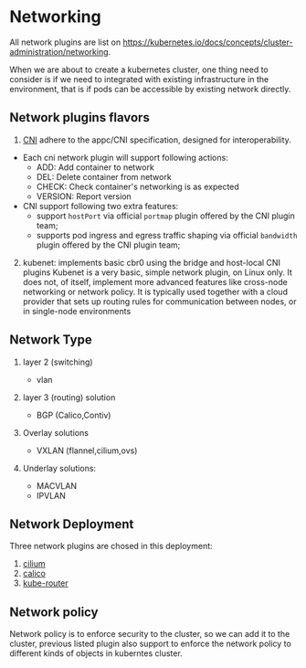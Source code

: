 # Networking

All network plugins are list on https://kubernetes.io/docs/concepts/cluster-administration/networking.

When we are about to create a kubernetes cluster, one thing need to consider is if we need to integrated with existing infrastructure in the environment, that is if pods can be accessible by existing network directly.

## Network plugins flavors
1. [CNI](https://github.com/containernetworking/cni) adhere to the appc/CNI specification, designed for interoperability.
- Each cni network plugin will support following actions:
    - ADD: Add container to network
    - DEL: Delete container from network
    - CHECK: Check container's networking is as expected
    - VERSION: Report version
- CNI support following two extra features:
    - support `hostPort` via official `portmap` plugin offered by the CNI plugin team;
    - supports pod ingress and egress traffic shaping via official `bandwidth` plugin offered by the CNI plugin team;

2. kubenet: implements basic cbr0 using the bridge and host-local CNI plugins
Kubenet is a very basic, simple network plugin, on Linux only. It does not, of itself, implement more advanced features like cross-node networking or network policy. It is typically used together with a cloud provider that sets up routing rules for communication between nodes, or in single-node environments
## Network Type

1. layer 2 (switching)
    - vlan

2. layer 3 (routing) solution
    - BGP (Calico,Contiv)

3. Overlay solutions
    - VXLAN (flannel,cilium,ovs)

4. Underlay solutions:
    - MACVLAN
    - IPVLAN


## Network Deployment

Three network plugins are chosed in this deployment:
1. [cilium](./cilium/index.md)
2. [calico](./calico/index.md)
3. [kube-router](./kube-router/index.md)

## Network policy

Network policy is to enforce security to the cluster, so we can add it to the cluster, previous listed plugin also support to enforce the network policy to different kinds of objects in kuberntes cluster.